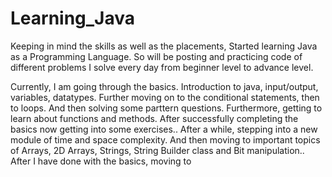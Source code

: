 # Learning_Java
Keeping in mind the skills as well as the placements, 
Started learning Java as a Programming Language. So will be posting and practicing code of different problems I solve every day from beginner level to advance level.

Currently, I am going through the basics. Introduction to java, input/output, variables, datatypes. Further moving on to the conditional statements, then to loops. And then solving some parttern questions. Furthermore, getting to learn about functions and methods. After successfully completing the basics now getting into some exercises..
After a while, stepping into a new module of time and space complexity. And then moving to important topics of Arrays, 2D Arrays, Strings, String Builder class and Bit manipulation..
After I have done with the basics, moving to 
